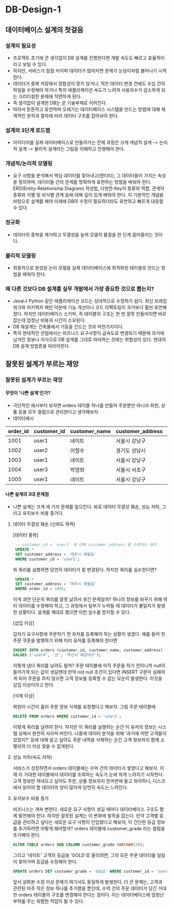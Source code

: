 # DB-Design-1

## 데이터베이스 설계의 첫걸음

### 설계의 필요성
- 프로젝트 초기에 큰 생각없이 DB 설계를 진행한다면 개발 속도도 빠르고 효율적이라고 보일 수 있다.
- 하지만, 서비스가 점점 커지며 데이터가 많아지면 문제가 눈덩이처럼 불어나기 시작한다.
- 데이터가 중복 저장돼서 정합성이 맞지 않거나, 작은 데이터 변경 건에도 수십 건의 파일을 수정해야 하거나 특히 애플리케이션 속도가 느려져 사용자수가 감소하게 되는 크리티컬한 문제에 직면하게 된다.
- 즉 생각없이 설계한 DB는 곧 기술부채로 이어진다.
- 따라서 튼튼하고 유연하며 오래가는 데이터베이스 시스템을 만드는 방법에 대해 체계적인 원칙과 절차에 따라 데이터 구조를 잡아놔야 한다.

### 설계의 3단계 로드맵
- 아이디어를 실제 데이터베이스로 만들어가는 전체 과정은 크게 개념적 설계 -> 논리적 설계 -> 물리적 설계라는 그림을 이해하고 진행해야 한다.

### 개념적/논리적 모델링
- 요구 사항을 분석해서 핵심 데이터를 찾아내고(엔티티), 그 데이터들이 가지는 속성을 정의하며, 데이터들 간의 관계를 명확하게 표현하는 방법을 배워야 한다. ERD(Entity-Relationship Diagram) 작성법, 다양한 Key의 종류와 역할, 관계의 종류와 식별 및 비식별 관계 등에 대해 깊이 있게 배워야 한다. 이 기본적인 개념을 바탕으로 설계를 해야 미래에 DB의 수정이 필요하더라도 유연하고 빠르게 대응할 수 있다.

### 정규화
- 데이터의 중복을 제거하고 무결성을 높여 모델의 품질을 한 단계 끌어올리는 것이다.

### 물리적 모델링
- 최종적으로 완성된 논리 모델을 실제 데이터베이스에 최적화된 테이블로 만드는 방법을 배워야 한다.

### 왜 다른 것보다 DB 설계를 실무 개발에서 가장 중요한 것으로 뽑는지?
- Java나 Python 같은 애플리케이션 코드는 상대적으로 수정하기 쉽다. 최신 프레임워크와 아키텍처 패턴 덕분에 기능 개선이나 코드 리팩토링이 과거보다 훨씬 유연해졌다. 하지만 데이터베이스 스키마, 즉 테이블의 구조는 한 번 잘못 만들어지면 바로잡는데 엄청난 비용과 시간이 소요된다. 
- DB 재설계는 건축물에서 기둥을 건드는 것과 마찬가지이다.
- 특히 현대적인 관점에서는 비즈니스 요구사항이 급속도로 변경되기 때문에 과거에 남겨진 정보나 지식으로 DB 설계를 그대로 따라하는 것에는 위험성이 있다. 현대의 DB 설계 방법론을 따라야한다.

## 잘못된 설계가 부르는 재앙

### 잘못된 설계가 부르는 재앙
#### 무엇이 '나쁜 설계'인가?
- 극단적인 예시부터 보자면 orders 테이블 하나를 만들어 주문뿐만 아니라 회원, 상품 등을 모두 컬럼으로 관리한다고 생각해보자.
- 데이터예시
  
| order_id | customer_id | customer_name | customer_address | product_id | product_name | product_price | 
|------|------|------|------|------|------|------|
| 1001 | user1 | 네이트 | 서울시 강남구 | P001 | 좋은 키보드 | 50000 |  
| 1002 | user2 | 이철수 | 경기도 성남시 | P002 | 편한 마우스 | 30000 |
| 1003 | user1 | 네이트 | 서울시 강남구 | P002 | 편한 마우스 | 30000 |
| 1004 | user3 | 박영희 | 서울시 서초구 | P003 | 고성능 모니터 | 200000 |
| 1005 | user1 | 네이트 | 서울시 강남구 | P003 | 고성능 모니터 | 200000 |

#### 나쁜 설계의 3대 문제점
- 나쁜 설계는 크게 세 가지 문제를 일으킨다. 바로 데이터 무결성 훼손, 성능 저하, 그리고 유지보수 비용 증가다.
1. 데이터 무결성 훼손 (신뢰도 하락)

   [데이터 중복]
   ```sql
    -- customer_id = 'user1' 에 대해 customer_address 를 수정하는 쿼리
    UPDATE *
    SET customer_address = '제주시 애월읍'
    WHERE customer_id = 'user1';
   ```
   위 쿼리를 실행하면 당연히 데이터가 잘 변경된다. 하지만 쿼리를 실수한다면?
   ```sql
    UPDATE *
    SET customer_address = '제주시 애월읍'
    WHERE order_id = 1005;
   ```
   이게 과연 단순히 쿼리를 잘못 날려서 생긴 문제일까? 하나의 정보를 바꾸기 위해 여러 데이터를 수정해야 하고, 그 과정에서 일부가 누락될 때 데이터가 불일치가 발생한 상황이다. 설계를 제대로 했으면 이런 실수를 방지할 수 있다.

   [삽입 이상]
   
   갑자기 요구사항에 주문하기 전 유저를 등록해야 하는 상황이 생겼다. 예를 들어 첫주문 쿠폰을 발행하기 위해 미리 유저를 등록해야 한다면
   ```sql
   INSERT INTO orders (customer_id, customer_name, customer_address)
   VALUES ('user4', '션', '부산시 해운대구');
   ```
   이렇게 냅다 쿼리를 날려도 될까? 주문 테이블에 아직 주문을 하기 전이니까 null이 들어가게 되는 값이 생길텐데 만약 not null 조건이 있다면 INSERT 구문이 실패하게 되어 주문을 하지 않으면 고객 정보를 등록할 수 없는 모순이 발생한다. 이것을 삽입 이상이라고 한다.

   [삭제 이상]
   
   회원이 시간이 흘러 주문 정보 삭제를 요청했다고 해보자. 그럼 주문 테이블에
   ```sql
   DELETE FROM orders WHERE customer_id = 'user2';
   ```
   이렇게 쿼리를 날려야 한다.
   하지만 이 쿼리를 실행하는 순간 이 유저의 정보는 시스템 상에서 완전히 사라져 버린다.
   나중에 데이터 분석을 위해 '과거에 어떤 고객들이 있었지?' 등에 대해 알고 싶어도 주문 내역을 삭제하는 순간 고객 정보까지 함께 소멸되어 더 이상 찾을 수 없게된다.

2. 성능 저하(속도 저하)

   서비스가 성장하면서 orders 테이블에는 수억 건의 데이터가 쌓였다고 해보자. 이제 이 거대한 테이블에서 데이터를 조회하는 속도가 눈에 띄게 느려지기 시작한다.
   고객 정보만 꺼내오고 싶어도 주문, 상품 정보까지 한꺼번에 들고 와야하니, 디스크에서 읽어야 할 데이터의 양이 많아져 당연히 속도는 느려진다.

3. 유지보수 비용 증가

   비즈니스는 계속 변한다. 새로운 요구 사항이 생길 때마다 데이터베이스 구조도 함께 발전해야 한다. 하지만 잘못된 설계는 이 변화에 발목을 잡는다.
   만약 고객별 등급을 관리하고 싶다는 새로운 요구 사항이 인입됐다고 해보자, 이 간단한 등급 정보를 추가하려면 어떻게 해야할까? orders 테이블에 customer_grade 라는 컬럼을 추가해야 한다.
   ```sql
   ALTER TABLE orders ADD COLUMN customer_grade VARCHAR(10);
   ```
   그리고 '네이트' 고객의 등급을 'GOLD'로 올리려면, 그의 모든 주문 데이터를 일일이 찾아가며 등급을 수정해야 한다.
   ```sql
   UPDATE orders SET customer_grade = 'GOLD' WHERE customer_id = 'user1';
   ```
   앞서 살펴본 수정 이상 문제가 여기서도 동일하게 발생한다. 더 큰 문제는, 고객과 관련된 아주 작은 정보 하나를 추가했을 뿐인데, 수억 건의 주문 데이터가 담긴 거대한 orders 테이블의 구조를 변경해야 한다는 점이다. 이는 데이터베이스에 엄청난 부하를 주는 위험한 작업이 될 수 있다.
